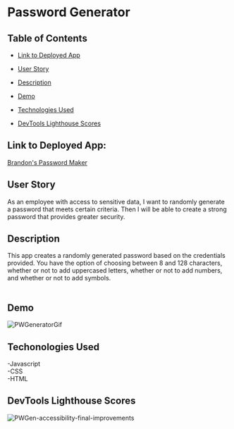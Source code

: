 # Password Generator

## Table of Contents

* [Link to Deployed App](#link-to-deplyoed-app)
+ [User Story](#user-story)
- [Description](#description)
* [Demo](#Demo)
+ [Technologies Used](#technologies-used)
- [DevTools Lighthouse Scores](#devtools-lighthouse-scores)
## Link to Deployed App:
[Brandon's Password Maker](https://barmstrong1188.github.io/My-password-maker/)

## User Story

As an employee with access to sensitive data, I want to randomly generate a password that meets certain criteria.
Then I will be able to create a strong password that provides greater security.

## Description
This app creates a randomly generated password based on the credentials provided. You have the option of choosing between 8 and 128 characters, whether or not to add uppercased letters, whether or not to add numbers, and whether or not to add symbols.
<br><br>

## Demo
![PWGeneratorGif](https://user-images.githubusercontent.com/65680645/117263055-e12d6580-ae1f-11eb-997e-95ed8be36546.gif)

## Techonologies Used
-Javascript <br>
-CSS <br>
-HTML 

## DevTools Lighthouse Scores
![PWGen-accessibility-final-improvements](https://user-images.githubusercontent.com/65680645/117263315-2782c480-ae20-11eb-9c86-0107fc1fe002.png)


